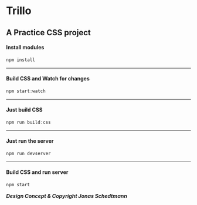 # Trillo
A Practice CSS project
---
#### Install modules
```javascript
npm install
```
---
#### Build CSS and Watch for changes
```javascript
npm start:watch
```
---
#### Just build CSS
```javascript
npm run build:css
```
---
#### Just run the server
```javascript
npm run devserver
```
---
#### Build CSS and run server
```javascript
npm start
```

***Design Concept & Copyright Jonas Schedtmann***
